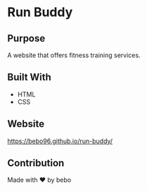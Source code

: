 # Run Buddy

## Purpose
A website that offers fitness training services.

## Built With
* HTML
* CSS

## Website
https://bebo96.github.io/run-buddy/

## Contribution
Made with ❤️ by bebo
